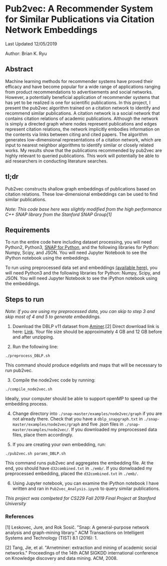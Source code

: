 # Pub2vec: A Recommender System for Similar Publications via Citation Network Embeddings
Last Updated 12/05/2019

Author: Brian K. Ryu

## Abstract
Machine learning methods for recommender systems have proved their efficacy and have become popular for a wide range of applications ranging from product recommendations to advertisements and social networks. However, a potentially beneficial application of recommender systems that has yet to be realized is one for scientific publications. In this project, I present the pub2vec algorithm trained on a citation network to identify and recommend similar publications. A citation network is a social network that contains citation relations of academic publications. Although the network is simply a directed graph where nodes represent publications and edges represent citation relations, the network implicitly embodies information on the contents via links between citing and cited papers. The algorithm generates low-dimensional representations of a citation network, which are input to nearest neighbor algorithms to identify similar or closely related works. My results show that the publications recommended by pub2vec are highly relevant to queried publications. This work will potentially be able to aid researchers in conducting literature searches.

## tl;dr
Pub2vec constructs shallow graph embeddings of publications based on citation relations. These low-dimensional embeddings can be used to find similar publications.

*Note: This code base here was slightly modified from the high performance C++ SNAP library from the Stanford SNAP Group[1]*

## Requirements
To run the entire code here including dataset processing, you will need Python2, Python3, [SNAP for Python](http://snap.stanford.edu/snappy/index.html), and the following libraries for Python: Numpy, Scipy, and JSON. You will need Jupyter Notebook to see the iPython notebook using the embeddings.

To run using preprocessed data set and embeddings [(available here)](https://drive.google.com/drive/folders/1ZgqwtSXKe8toQkF8Y1QzcdsTCa9dBtJy?usp=sharing), you will need Python3 and the following libraries for Python: Numpy, Scipy, and JSON. You will need Jupyter Notebook to see the iPython notebook using the embeddings.

## Steps to run
*Note: If you are using my preprocessed data, you can skip to step 3 and skip most of 4 and 5 to generate embeddings.*

1. Download the DBLP v11 dataset from [Aminer](https://aminer.org/citation).[2] Direct download link is here: [Link](https://lfs.aminer.cn/misc/dblp.v11.zip). Your file size should be approximately 4 GB and 12 GB before and after unzipping.

2. Run the following line:

```
./preprocess_DBLP.sh
```

This command should produce edgelists and maps that will be necessary to run pub2vec. 

3. Compile the node2vec code by running:

```
./compile_node2vec.sh
```

Ideally, your computer should be able to support openMP to speed up the embedding process.

4. Change directory into `./snap-master/examples/node2vec/graph` if you are not already there. Check that you have a `dblp_snapgraph.txt` in `./snap-master/examples/node2vec/graph` and five .json files in `./snap-master/examples/node2vec/`. If you downloaded my preprocessed data files, place them accordingly.

5. If you are creating your own embedding, run:

```
./pub2vec.sh params_DBLP.sh
```

This command runs pub2vec and aggregates the embedding file. At the end, you should have `d32combined.txt` in `./emb/`. If you donwloaded my preprocessed embedding, placed the `d32combined.txt` in `./emb/`.

6. Using Jupyter notebook, you can examine the iPython notebook I have written and ran in `Pub2vec_Analysis.ipynb` to query similar publications.

*This project was comlpeted for CS229 Fall 2019 Final Project at Stanford University*

### References
[1] Leskovec, Jure, and Rok Sosič. "Snap: A general-purpose network analysis and graph-mining library." ACM Transactions on Intelligent Systems and Technology (TIST) 8.1 (2016): 1.

[2] Tang, Jie, et al. "Arnetminer: extraction and mining of academic social networks." Proceedings of the 14th ACM SIGKDD international conference on Knowledge discovery and data mining. ACM, 2008.